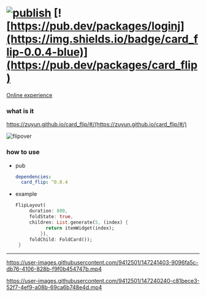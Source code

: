 # [![publish](https://github.com/ZuYun/card_flip/actions/workflows/publish.yml/badge.svg)](https://github.com/ZuYun/card_flip/actions/workflows/publish.yml)  [![https://pub.dev/packages/loginj](https://img.shields.io/badge/card_flip-0.0.4-blue)](https://pub.dev/packages/card_flip)  

[Online experience](https://zuyun.github.io/card_flip/#/)

### what is it

https://zuyun.github.io/card_flip/#/(https://zuyun.github.io/card_flip/#/)


![flipover](https://raw.githubusercontent.com/ZuYun/card_flip/main/preview/flip_cards.gif)

### how to use
 - pub

   ```yaml
   dependencies:
     card_flip: ^0.0.4
   ```

 - example

   ```dart
   FlipLayout(
        duration: 800,
        foldState: true,
        children: List.generate(5, (index) {
              return itemWidget(index);
        	}),
        foldChild: FoldCard());
    }
   ```
   
***

   https://user-images.githubusercontent.com/9412501/147241403-9096fa5c-db76-4106-828b-f9f0b454747b.mp4


   https://user-images.githubusercontent.com/9412501/147240240-c81bece3-52f7-4ef9-a08b-69ca6b748e4d.mp4
